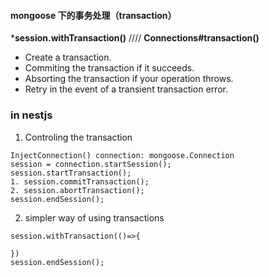 #### mongoose 下的事务处理（transaction）

***session.withTransaction()** //// **Connections#transaction()**
- Create a transaction.
- Commiting the transaction if it succeeds.
- Absorting the transaction if your operation throws.
- Retry in the event of a transient transaction error.



### in nestjs

1. Controling the transaction

```
InjectConnection() connection: mongoose.Connection
session = connection.startSession();
session.startTransaction();
1. session.commitTransaction();
2. session.abortTransaction();
session.endSession();
```

2. simpler way of  using transactions
```
session.withTransaction(()=>{

})
session.endSession();
```